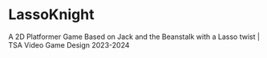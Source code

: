 # LassoKnight
A 2D Platformer Game Based on Jack and the Beanstalk with a Lasso twist | TSA Video Game Design 2023-2024
